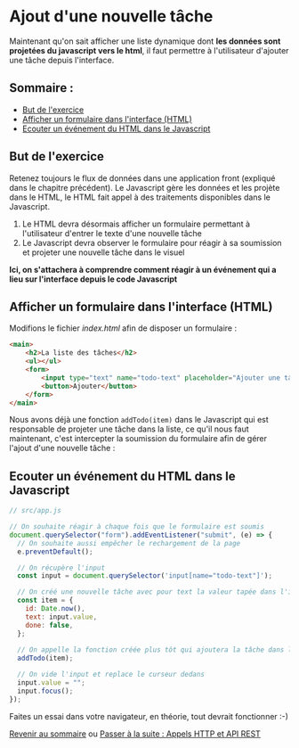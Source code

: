 # Ajout d'une nouvelle tâche

Maintenant qu'on sait afficher une liste dynamique dont **les données sont projetées du javascript vers le html**, il faut permettre à l'utilisateur d'ajouter une tâche depuis l'interface.

## Sommaire :
* [But de l'exercice](#but-de-l-exercice)
* [Afficher un formulaire dans l'interface (HTML)](#afficher-un-formulaire-dans-l-interface--html-)
* [Ecouter un événement du HTML dans le Javascript](#ecouter-un--v-nement-du-html-dans-le-javascript)

## But de l'exercice 
Retenez toujours le flux de données dans une application front (expliqué dans le chapitre précédent). Le Javascript gère les données et les projète dans le HTML, le HTML fait appel à des traitements disponibles dans le Javascript. 

1. Le HTML devra désormais afficher un formulaire permettant à l'utilisateur d'entrer le texte d'une nouvelle tâche
2. Le Javascript devra observer le formulaire pour réagir à sa soumission et projeter une nouvelle tâche dans le visuel

**Ici, on s'attachera à comprendre comment réagir à un événement qui a lieu sur l'interface depuis le code Javascript**

## Afficher un formulaire dans l'interface (HTML)

Modifions le fichier *index.html* afin de disposer un formulaire :

```html
<main>
    <h2>La liste des tâches</h2>
    <ul></ul>
    <form>
        <input type="text" name="todo-text" placeholder="Ajouter une tâche" />
        <button>Ajouter</button>
    </form>
</main>
```

Nous avons déjà une fonction `addTodo(item)` dans le Javascript qui est responsable de projeter une tâche dans la liste, ce qu'il nous faut maintenant, c'est intercepter la soumission du formulaire afin de gérer l'ajout d'une nouvelle tâche :

## Ecouter un événement du HTML dans le Javascript

```js
// src/app.js

// On souhaite réagir à chaque fois que le formulaire est soumis
document.querySelector("form").addEventListener("submit", (e) => {
  // On souhaite aussi empêcher le rechargement de la page
  e.preventDefault();

  // On récupère l'input
  const input = document.querySelector('input[name="todo-text"]');

  // On créé une nouvelle tâche avec pour text la valeur tapée dans l'input
  const item = {
    id: Date.now(),
    text: input.value,
    done: false,
  };
  
  // On appelle la fonction créée plus tôt qui ajoutera la tâche dans le <ul>
  addTodo(item);

  // On vide l'input et replace le curseur dedans
  input.value = "";
  input.focus();
});
```

Faites un essai dans votre navigateur, en théorie, tout devrait fonctionner :-)

[Revenir au sommaire](../README.md) ou [Passer à la suite : Appels HTTP et API REST](http.md)